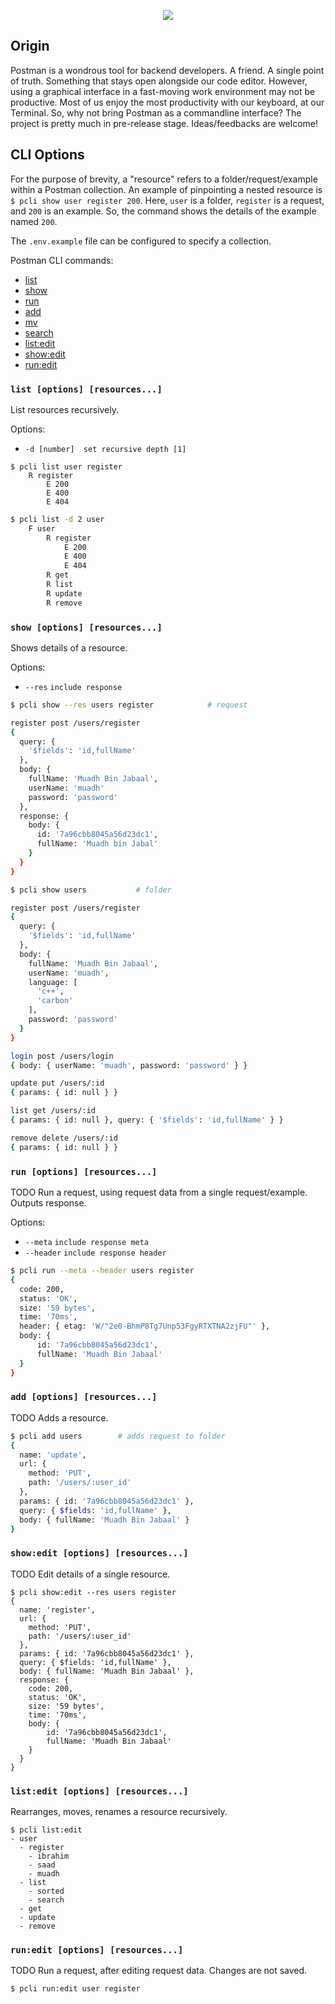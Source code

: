 
<p align=center>
<img src="https://user-images.githubusercontent.com/50658760/179565718-d6bed09d-86f8-4096-bcd8-03b610cd5624.png"/>
</p>

## Origin
Postman is a wondrous tool for backend developers. A friend. A single point of truth. Something that stays open alongside our code editor. However, using a graphical interface in a fast-moving work environment may not be productive. Most of us enjoy the most productivity with our keyboard, at our Terminal. So, why not bring Postman as a commandline interface? The project is pretty much in pre-release stage. Ideas/feedbacks are welcome!


## CLI Options 
For the purpose of brevity, a "resource" refers to a folder/request/example within a Postman collection. An example of pinpointing a nested resource is `$ pcli show user register 200`. Here, `user` is a folder, `register` is a request, and `200` is an example. So, the command shows the details of the example named `200`.

The `.env.example` file can be configured to specify a collection.

Postman CLI commands:
- [list](#list-options-resources)
- [show](#show-options-resources)
- [run](#run-options-resources)
- [add](#add-options-resources)
- [mv](#mv-options-resources)
- [search](#search-options-resources)
- [list:edit](#listedit-options-resources)
- [show:edit](#showedit-options-resources)
- [run:edit](#runedit-options-resources)

### `list [options] [resources...]`

List resources recursively.

Options:
- `-d [number]  set recursive depth [1]`

```
$ pcli list user register
	R register
		E 200
		E 400
		E 404
```
```sh
$ pcli list -d 2 user
	F user
		R register
			E 200
			E 400
			E 404
		R get
		R list
		R update
		R remove
```


### `show [options] [resources...]`

Shows details of a resource.

Options:
- `--res` `include response`

```sh
$ pcli show --res users register			# request

register post /users/register
{
  query: {
    '$fields': 'id,fullName'
  },
  body: {
    fullName: 'Muadh Bin Jabaal',
    userName: 'muadh'
    password: 'password'
  },
  response: {
    body: {
      id: '7a96cbb8045a56d23dc1',
      fullName: 'Muadh bin Jabal'
    }
  }
}
```
```sh
$ pcli show users			# folder

register post /users/register
{
  query: {
    '$fields': 'id,fullName'
  },
  body: {
    fullName: 'Muadh Bin Jabaal',
    userName: 'muadh',
    language: [
      'c++',
      'carbon'
    ],
    password: 'password'
  }
}

login post /users/login
{ body: { userName: 'muadh', password: 'password' } }

update put /users/:id
{ params: { id: null } }

list get /users/:id
{ params: { id: null }, query: { '$fields': 'id,fullName' } }

remove delete /users/:id
{ params: { id: null } }
```



### `run [options] [resources...]`
TODO Run a request, using request data from a single request/example. Outputs response.

Options:
- `--meta` `include response meta`
- `--header` `include response header`
```sh
$ pcli run --meta --header users register
{
  code: 200,
  status: 'OK',
  size: '59 bytes',
  time: '70ms',
  header: { etag: 'W/"2e0-BhmP8Tg7Unp53FgyRTXTNA2zjFU"' },
  body: {
      id: '7a96cbb8045a56d23dc1',
      fullName: 'Muadh Bin Jabaal'
  }
}
```


###  `add [options] [resources...]`
TODO Adds a resource.
```sh
$ pcli add users		# adds request to folder
{
  name: 'update',
  url: {
    method: 'PUT',
    path: '/users/:user_id'
  },
  params: { id: '7a96cbb8045a56d23dc1' },
  query: { $fields: 'id,fullName' },
  body: { fullName: 'Muadh Bin Jabaal' }
}
```



### `show:edit [options] [resources...]`
TODO Edit details of a single resource. 
```
$ pcli show:edit --res users register
{
  name: 'register',
  url: { 
    method: 'PUT',
    path: '/users/:user_id'
  },
  params: { id: '7a96cbb8045a56d23dc1' },
  query: { $fields: 'id,fullName' },
  body: { fullName: 'Muadh Bin Jabaal' },
  response: {
    code: 200,
    status: 'OK',
    size: '59 bytes',
    time: '70ms',
    body: {
        id: '7a96cbb8045a56d23dc1',
        fullName: 'Muadh Bin Jabaal'
    }
  }
}
```



### `list:edit [options] [resources...]`
Rearranges, moves, renames a resource recursively.
```
$ pcli list:edit
- user
  - register
    - ibrahim
    - saad
    - muadh 
  - list
    - sorted
    - search
  - get
  - update
  - remove
```



### `run:edit [options] [resources...]`
TODO Run a request, after editing request data. Changes are not saved.
```
$ pcli run:edit user register
```
